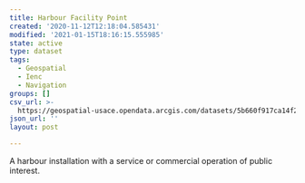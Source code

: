 ```yaml
---
title: Harbour Facility Point
created: '2020-11-12T12:18:04.585431'
modified: '2021-01-15T18:16:15.555985'
state: active
type: dataset
tags:
  - Geospatial
  - Ienc
  - Navigation
groups: []
csv_url: >-
  https://geospatial-usace.opendata.arcgis.com/datasets/5b660f917ca14f2a8c75eb77332a3bd4_0.csv?outSR=%7B%22latestWkid%22%3A4326%2C%22wkid%22%3A4326%7D
json_url: ''
layout: post

---
```

A harbour installation with a service or commercial operation of public interest.
